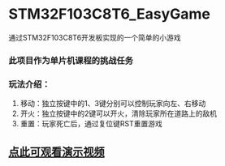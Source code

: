 # STM32F103C8T6_EasyGame
通过STM32F103C8T6开发板实现的一个简单的小游戏

### 此项目作为单片机课程的挑战任务

### 玩法介绍：
1. 移动：独立按键中的1、3键分别可以控制玩家向左、右移动
2. 开火：独立按键中的2键可以开火，清除玩家所在道路上的敌机
3. 重置：玩家死亡后，通过复位键RST重置游戏

## [点此可观看演示视频](http://pan.lemyueng.ga/s/oESp)
